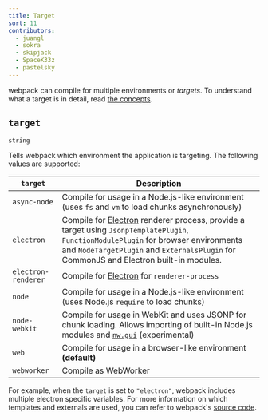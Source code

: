 ```yaml
---
title: Target
sort: 11
contributors:
  - juangl
  - sokra
  - skipjack
  - SpaceK33z
  - pastelsky
---
```


webpack can compile for multiple environments or _targets_. To understand what a target is in detail, read [the concepts](/concepts/targets).

## `target`

`string`

Tells webpack which environment the application is targeting. The following values are supported:

| `target`      | Description            |
| ------------- |------------------------|
| `async-node`| Compile for usage in a Node.js-like environment (uses `fs` and `vm` to load chunks asynchronously)    |
| `electron`      | Compile for [Electron](http://electron.atom.io/) renderer process, provide a target using `JsonpTemplatePlugin`, `FunctionModulePlugin` for browser environments and `NodeTargetPlugin` and `ExternalsPlugin` for CommonJS and Electron built-in modules. |
| `electron-renderer` | Compile for [Electron](http://electron.atom.io/) for `renderer-process` |
| `node` | Compile for usage in a Node.js-like environment (uses Node.js `require` to load chunks) |
|`node-webkit`|  Compile for usage in WebKit and uses JSONP for chunk loading. Allows importing of built-in Node.js modules and [`nw.gui`](http://docs.nwjs.io/en/latest/) (experimental) |
|`web`| Compile for usage in a browser-like environment **(default)** |
|`webworker`| Compile as WebWorker |

For example, when the `target` is set to `"electron"`, webpack includes multiple electron specific variables. For more information on which templates and externals are used, you can refer to webpack's [source code](https://github.com/webpack/webpack/blob/master/lib/WebpackOptionsApply.js#L70-L185).
